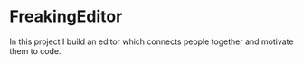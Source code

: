 # FreakingEditor
In this project I build an editor which connects people together and motivate them to code.
